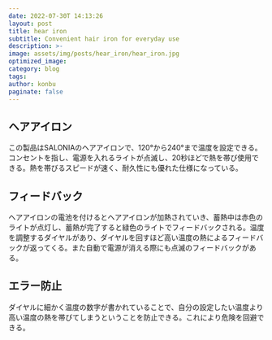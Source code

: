 ```yaml
---
date: 2022-07-30T 14:13:26
layout: post
title: hear iron
subtitle: Convenient hair iron for everyday use
description: >-
image: assets/img/posts/hear_iron/hear_iron.jpg
optimized_image: 
category: blog
tags: 
author: konbu
paginate: false
---
```


## ヘアアイロン

この製品はSALONIAのヘアアイロンで、120°から240°まで温度を設定できる。コンセントを指し、電源を入れるライトが点滅し、20秒ほどで熱を帯び使用できる。熱を帯びるスピードが速く、耐久性にも優れた仕様になっている。

## フィードバック

ヘアアイロンの電池を付けるとヘアアイロンが加熱されていき、蓄熱中は赤色のライトが点灯し、蓄熱が完了すると緑色のライトでフィードバックされる。温度を調整するダイヤルがあり、ダイヤルを回すほど高い温度の熱によるフィードバックが返ってくる。また自動で電源が消える際にも点滅のフィードバックがある。

## エラー防止

ダイヤルに細かく温度の数字が書かれていることで、自分の設定したい温度より高い温度の熱を帯びてしまうということを防止できる。これにより危険を回避できる。